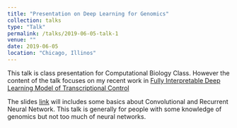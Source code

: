 ```yaml
---
title: "Presentation on Deep Learning for Genomics"
collection: talks
type: "Talk"
permalink: /talks/2019-06-05-talk-1
venue: ""
date: 2019-06-05
location: "Chicago, Illinos"
---
```


This talk is class presentation for Computational Biology Class. However the content of the talk focuses on my recent work in [Fully Interpretable Deep Learning Model of Transcriptional Control](https://yiliu9090.github.io//publication/2019-05-23-Fully-Interpretable-Deep-Learning-Model-of-Transcriptional-Control)

The slides [link](https://yiliu9090.github.io/files/Presentation_of_Computational_Biology.pdf) will includes some basics about Convolutional and Recurrent Neural Network. This talk is generally for people with some knowledge of genomics but not too much of neural networks.
